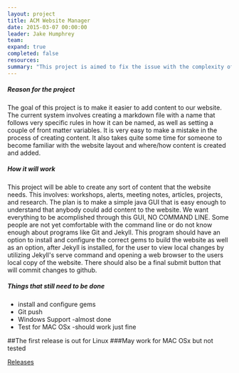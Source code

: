 ```yaml
---
layout: project
title: ACM Website Manager
date: 2015-03-07 00:00:00
leader: Jake Humphrey
team: 
expand: true
completed: false
resources:
summary: "This project is aimed to fix the issue with the complexity of how to add content to the current website.  It will allow someone to easily create new workshops, add meeting notes, add students works, and more!"
---
```


<h5>Reason for the project</h5>
The goal of this project is to make it easier to add content to our website.  The current system involves creating a markdown file with a name that follows very specific rules in how it can be named, as well as setting a couple of front matter variables.  It is very easy to make a mistake in the process of creating content.  It also takes quite some time for someone to become familiar with the website layout and where/how content is created and added.  

<h5>How it will work</h5>
This project will be able to create any sort of content that the website needs.  This involves: workshops, alerts, meeting notes, articles, projects, and research.  The plan is to make a simple java GUI that is easy enough to understand that anybody could add content to the website.  We want everything to be acomplished through this GUI, NO COMMAND LINE.  Some people are not yet comfortable with the command line or do not know enough about programs like Git and Jekyll.  This program should have an option to install and configure the correct gems to build the website as well as an option, after Jekyll is installed, for the user to view local changes by utilizing Jekyll's serve command and opening a web browser to the users local copy of the website.  There should also be a final submit button that will commit changes to github.  

<h5>Things that still need to be done</h5>

 * install and configure gems
 * Git push
 * Windows Support -almost done
 * Test for MAC OSx -should work just fine


##The first release is out for Linux
###May work for MAC OSx but not tested

<div class="box-link"><a href="https://github.com/MSUM-ACM/ACM_UTIL/releases" target="_blank">Releases</a></div>

